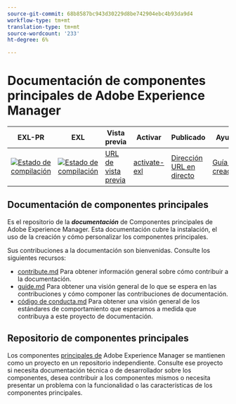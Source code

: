 ```yaml
---
source-git-commit: 68b8587bc943d30229d8be742904ebc4b93da9d4
workflow-type: tm+mt
translation-type: tm+mt
source-wordcount: '233'
ht-degree: 6%

---
```

# Documentación de componentes principales de Adobe Experience Manager

| EXL-PR | EXL | Vista previa | Activar | Publicado | Ayuda |
|--- |--- |--- |--- |--- |--- |
| [![Estado de compilación](https://docs.ci.corp.adobe.com/view/exl-pr/job/experience-manager-core-components.en_pr-exl/badge/icon)](https://docs.ci.corp.adobe.com/view/exl-pr/job/experience-manager-core-components.en_pr-exl/lastBuild/) | [![Estado de compilación](https://docs.ci.corp.adobe.com/view/exl-pr/job/experience-manager-core-components.en_exl/lastBuild/badge/icon)](https://docs.ci.corp.adobe.com/view/exl-pr/job/experience-manager-core-components.en_exl/lastBuild/lastBuild) | [URL de vista previa](https://experienceleague.corp.adobe.com/docs/experience-manager-core-components/using/introduction.html?lang=en) | [activate-exl](https://docs.ci.corp.adobe.com/job/activate-exl/build/) | [Dirección URL en directo](https://experienceleague.adobe.com/docs/experience-manager-core-components/using/introduction.html?lang=en) | [Guía de creación](https://experienceleague.adobe.com/docs/authoring-guide-exl/using/home.html?lang=en) |

## Documentación de componentes principales

Es el repositorio de la ***documentación*** de Componentes principales de Adobe Experience Manager. Esta documentación cubre la instalación, el uso de la creación y cómo personalizar los componentes principales.

Sus contribuciones a la documentación son bienvenidas. Consulte los siguientes recursos:

* [contribute.md](contributing.md) Para obtener información general sobre cómo contribuir a la documentación.
* [guide.md](guidelines.md) Para obtener una visión general de lo que se espera en las contribuciones y cómo componer las contribuciones de documentación.
* [código de conducta.md](code-of-conduct.md) Para obtener una visión general de los estándares de comportamiento que esperamos a medida que contribuya a este proyecto de documentación.

## Repositorio de componentes principales

Los componentes [principales de](https://github.com/adobe/aem-core-wcm-components) Adobe Experience Manager se mantienen como un proyecto en un repositorio independiente. Consulte ese proyecto si necesita documentación técnica o de desarrollador sobre los componentes, desea contribuir a los componentes mismos o necesita presentar un problema con la funcionalidad o las características de los componentes principales.
